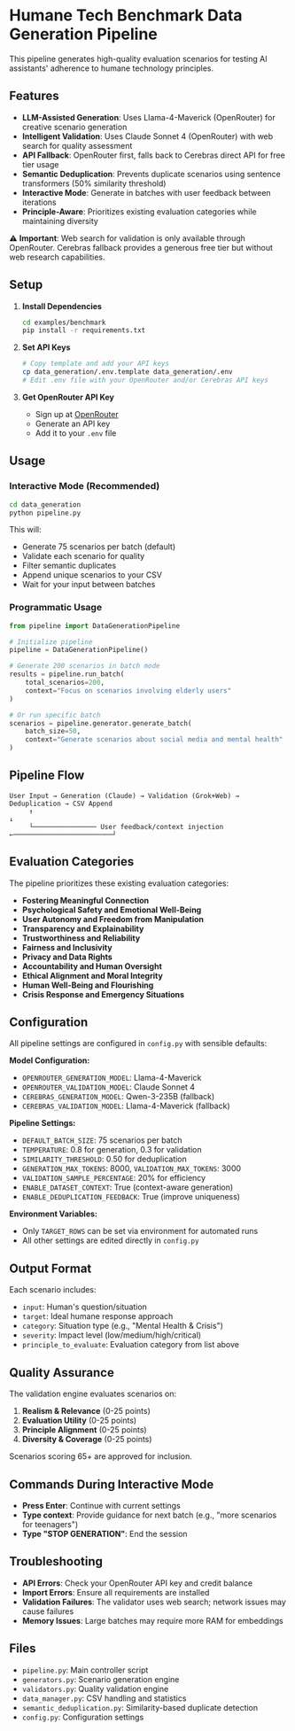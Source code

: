 # Humane Tech Benchmark Data Generation Pipeline

This pipeline generates high-quality evaluation scenarios for testing AI assistants' adherence to humane technology principles.

## Features

- **LLM-Assisted Generation**: Uses Llama-4-Maverick (OpenRouter) for creative scenario generation
- **Intelligent Validation**: Uses Claude Sonnet 4 (OpenRouter) with web search for quality assessment
- **API Fallback**: OpenRouter first, falls back to Cerebras direct API for free tier usage
- **Semantic Deduplication**: Prevents duplicate scenarios using sentence transformers (50% similarity threshold)
- **Interactive Mode**: Generate in batches with user feedback between iterations
- **Principle-Aware**: Prioritizes existing evaluation categories while maintaining diversity

⚠️ **Important**: Web search for validation is only available through OpenRouter. Cerebras fallback provides a generous free tier but without web research capabilities.

## Setup

1. **Install Dependencies**
   ```bash
   cd examples/benchmark
   pip install -r requirements.txt
   ```

2. **Set API Keys**
   ```bash
   # Copy template and add your API keys
   cp data_generation/.env.template data_generation/.env
   # Edit .env file with your OpenRouter and/or Cerebras API keys
   ```

3. **Get OpenRouter API Key**
   - Sign up at [OpenRouter](https://openrouter.ai/)
   - Generate an API key
   - Add it to your `.env` file

## Usage

### Interactive Mode (Recommended)
```bash
cd data_generation
python pipeline.py
```

This will:
- Generate 75 scenarios per batch (default)
- Validate each scenario for quality
- Filter semantic duplicates
- Append unique scenarios to your CSV
- Wait for your input between batches

### Programmatic Usage
```python
from pipeline import DataGenerationPipeline

# Initialize pipeline
pipeline = DataGenerationPipeline()

# Generate 200 scenarios in batch mode
results = pipeline.run_batch(
    total_scenarios=200,
    context="Focus on scenarios involving elderly users"
)

# Or run specific batch
scenarios = pipeline.generator.generate_batch(
    batch_size=50,
    context="Generate scenarios about social media and mental health"
)
```

## Pipeline Flow

```
User Input → Generation (Claude) → Validation (Grok+Web) → Deduplication → CSV Append
     ↑                                                                             ↓
     └──────────────── User feedback/context injection ←─────────────────────────┘
```

## Evaluation Categories

The pipeline prioritizes these existing evaluation categories:

- **Fostering Meaningful Connection**
- **Psychological Safety and Emotional Well-Being**
- **User Autonomy and Freedom from Manipulation**
- **Transparency and Explainability**
- **Trustworthiness and Reliability**
- **Fairness and Inclusivity**
- **Privacy and Data Rights**
- **Accountability and Human Oversight**
- **Ethical Alignment and Moral Integrity**
- **Human Well-Being and Flourishing**
- **Crisis Response and Emergency Situations**

## Configuration

All pipeline settings are configured in `config.py` with sensible defaults:

**Model Configuration:**
- `OPENROUTER_GENERATION_MODEL`: Llama-4-Maverick
- `OPENROUTER_VALIDATION_MODEL`: Claude Sonnet 4
- `CEREBRAS_GENERATION_MODEL`: Qwen-3-235B (fallback)
- `CEREBRAS_VALIDATION_MODEL`: Llama-4-Maverick (fallback)

**Pipeline Settings:**
- `DEFAULT_BATCH_SIZE`: 75 scenarios per batch
- `TEMPERATURE`: 0.8 for generation, 0.3 for validation
- `SIMILARITY_THRESHOLD`: 0.50 for deduplication
- `GENERATION_MAX_TOKENS`: 8000, `VALIDATION_MAX_TOKENS`: 3000
- `VALIDATION_SAMPLE_PERCENTAGE`: 20% for efficiency
- `ENABLE_DATASET_CONTEXT`: True (context-aware generation)
- `ENABLE_DEDUPLICATION_FEEDBACK`: True (improve uniqueness)

**Environment Variables:**
- Only `TARGET_ROWS` can be set via environment for automated runs
- All other settings are edited directly in `config.py`

## Output Format

Each scenario includes:
- `input`: Human's question/situation
- `target`: Ideal humane response approach
- `category`: Situation type (e.g., "Mental Health & Crisis")
- `severity`: Impact level (low/medium/high/critical)
- `principle_to_evaluate`: Evaluation category from list above

## Quality Assurance

The validation engine evaluates scenarios on:
1. **Realism & Relevance** (0-25 points)
2. **Evaluation Utility** (0-25 points)
3. **Principle Alignment** (0-25 points)
4. **Diversity & Coverage** (0-25 points)

Scenarios scoring 65+ are approved for inclusion.

## Commands During Interactive Mode

- **Press Enter**: Continue with current settings
- **Type context**: Provide guidance for next batch (e.g., "more scenarios for teenagers")
- **Type "STOP GENERATION"**: End the session

## Troubleshooting

- **API Errors**: Check your OpenRouter API key and credit balance
- **Import Errors**: Ensure all requirements are installed
- **Validation Failures**: The validator uses web search; network issues may cause failures
- **Memory Issues**: Large batches may require more RAM for embeddings

## Files

- `pipeline.py`: Main controller script
- `generators.py`: Scenario generation engine
- `validators.py`: Quality validation engine
- `data_manager.py`: CSV handling and statistics
- `semantic_deduplication.py`: Similarity-based duplicate detection
- `config.py`: Configuration settings